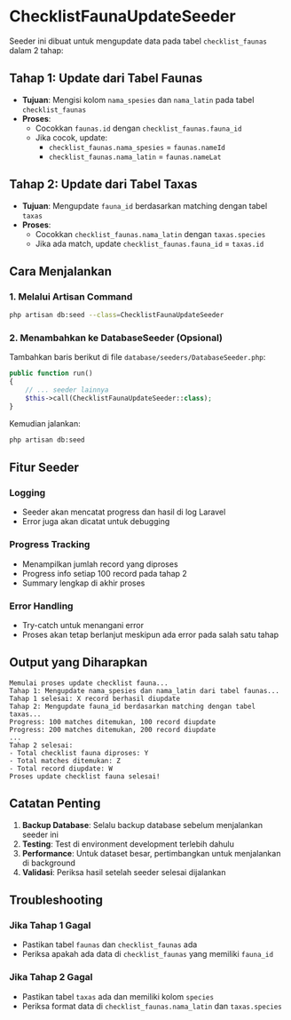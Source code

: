 # ChecklistFaunaUpdateSeeder

Seeder ini dibuat untuk mengupdate data pada tabel `checklist_faunas` dalam 2 tahap:

## Tahap 1: Update dari Tabel Faunas
- **Tujuan**: Mengisi kolom `nama_spesies` dan `nama_latin` pada tabel `checklist_faunas`
- **Proses**: 
  - Cocokkan `faunas.id` dengan `checklist_faunas.fauna_id`
  - Jika cocok, update:
    - `checklist_faunas.nama_spesies` = `faunas.nameId`
    - `checklist_faunas.nama_latin` = `faunas.nameLat`

## Tahap 2: Update dari Tabel Taxas
- **Tujuan**: Mengupdate `fauna_id` berdasarkan matching dengan tabel `taxas`
- **Proses**:
  - Cocokkan `checklist_faunas.nama_latin` dengan `taxas.species`
  - Jika ada match, update `checklist_faunas.fauna_id` = `taxas.id`

## Cara Menjalankan

### 1. Melalui Artisan Command
```bash
php artisan db:seed --class=ChecklistFaunaUpdateSeeder
```

### 2. Menambahkan ke DatabaseSeeder (Opsional)
Tambahkan baris berikut di file `database/seeders/DatabaseSeeder.php`:
```php
public function run()
{
    // ... seeder lainnya
    $this->call(ChecklistFaunaUpdateSeeder::class);
}
```

Kemudian jalankan:
```bash
php artisan db:seed
```

## Fitur Seeder

### Logging
- Seeder akan mencatat progress dan hasil di log Laravel
- Error juga akan dicatat untuk debugging

### Progress Tracking
- Menampilkan jumlah record yang diproses
- Progress info setiap 100 record pada tahap 2
- Summary lengkap di akhir proses

### Error Handling
- Try-catch untuk menangani error
- Proses akan tetap berlanjut meskipun ada error pada salah satu tahap

## Output yang Diharapkan

```
Memulai proses update checklist fauna...
Tahap 1: Mengupdate nama_spesies dan nama_latin dari tabel faunas...
Tahap 1 selesai: X record berhasil diupdate
Tahap 2: Mengupdate fauna_id berdasarkan matching dengan tabel taxas...
Progress: 100 matches ditemukan, 100 record diupdate
Progress: 200 matches ditemukan, 200 record diupdate
...
Tahap 2 selesai:
- Total checklist fauna diproses: Y
- Total matches ditemukan: Z
- Total record diupdate: W
Proses update checklist fauna selesai!
```

## Catatan Penting

1. **Backup Database**: Selalu backup database sebelum menjalankan seeder ini
2. **Testing**: Test di environment development terlebih dahulu
3. **Performance**: Untuk dataset besar, pertimbangkan untuk menjalankan di background
4. **Validasi**: Periksa hasil setelah seeder selesai dijalankan

## Troubleshooting

### Jika Tahap 1 Gagal
- Pastikan tabel `faunas` dan `checklist_faunas` ada
- Periksa apakah ada data di `checklist_faunas` yang memiliki `fauna_id`

### Jika Tahap 2 Gagal
- Pastikan tabel `taxas` ada dan memiliki kolom `species`
- Periksa format data di `checklist_faunas.nama_latin` dan `taxas.species`
